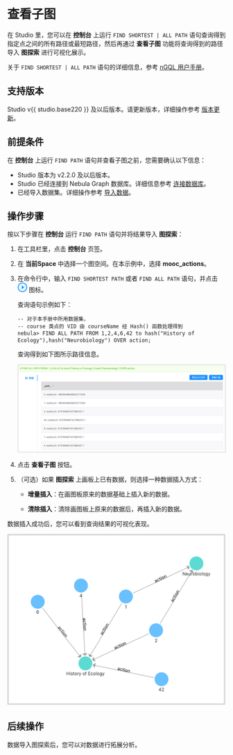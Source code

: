 # 查看子图

在 Studio 里，您可以在 **控制台** 上运行 `FIND SHORTEST | ALL PATH` 语句查询得到指定点之间的所有路径或最短路径，然后再通过 **查看子图** 功能将查询得到的路径导入 **图探索** 进行可视化展示。

关于 `FIND SHORTEST | ALL PATH` 语句的详细信息，参考 [nGQL 用户手册](https://docs.nebula-graph.com.cn/manual-CN/2.query-language/4.statement-syntax/4.graph-algorithms/find-path-syntax/ "点击前往 Nebula Graph 网站")。

## 支持版本

Studio v{{ studio.base220 }} 及以后版本。请更新版本，详细操作参考 [版本更新](../about-studio/st-ug-check-updates.md)。

## 前提条件

在 **控制台** 上运行 `FIND PATH` 语句并查看子图之前，您需要确认以下信息：

- Studio 版本为 v2.2.0 及以后版本。
- Studio 已经连接到 Nebula Graph 数据库。详细信息参考 [连接数据库](../deploy-connect/st-ug-connect.md)。
- 已经导入数据集。详细操作参考 [导入数据](../quick-start/st-ug-import-data.md)。

## 操作步骤

按以下步骤在 **控制台** 运行 `FIND PATH` 语句并将结果导入 **图探索**：

1. 在工具栏里，点击 **控制台** 页签。

2. 在 **当前Space** 中选择一个图空间。在本示例中，选择 **mooc_actions**。

3. 在命令行中，输入 `FIND SHORTEST PATH` 或者 `FIND ALL PATH` 语句，并点击 ![表示运行的图标](../figs/st-ug-008.png "Run 图标") 图标。

   查询语句示例如下：

   ```nGQL
   -- 对于本手册中所用数据集，
   -- course 类点的 VID 由 courseName 经 Hash() 函数处理得到
   nebula> FIND ALL PATH FROM 1,2,4,6,42 to hash("History of Ecology"),hash("Neurobiology") OVER action;
   ```

   查询得到如下图所示路径信息。

   ![结果窗口显示返回的路径信息](../figs/st-ug-045.png "返回的路径结果")

4. 点击 **查看子图** 按钮。

5. （可选）如果 **图探索** 上画板上已有数据，则选择一种数据插入方式：

   - **增量插入**：在画图板原来的数据基础上插入新的数据。

   - **清除插入**：清除画图板上原来的数据后，再插入新的数据。

数据插入成功后，您可以看到查询结果的可视化表现。

![在画板上显示返回的路径结果](../figs/st-ug-046.png "路径结果的可视化表现")

## 后续操作

数据导入图探索后，您可以对数据进行拓展分析。
